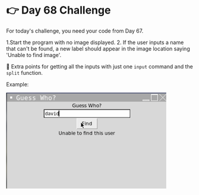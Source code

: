 # 👉 Day 68 Challenge

For today's challenge, you need your code from Day 67.

1.Start the program with no image displayed. 2. If the user inputs a name that can't be found, a new label should appear in the image location saying 'Unable to find image'.

🥳 Extra points for getting all the inputs with just one `input` command and the `split` function.

Example:

![alt text](image.png)
